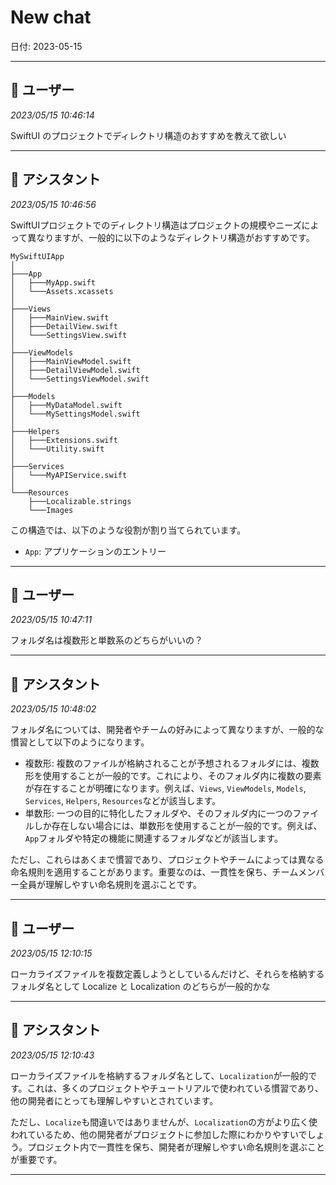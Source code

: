 # New chat

日付: 2023-05-15

---

## 👤 ユーザー
*2023/05/15 10:46:14*

SwiftUI のプロジェクトでディレクトリ構造のおすすめを教えて欲しい

---

## 🤖 アシスタント
*2023/05/15 10:46:56*

SwiftUIプロジェクトでのディレクトリ構造はプロジェクトの規模やニーズによって異なりますが、一般的に以下のようなディレクトリ構造がおすすめです。

```
MySwiftUIApp
│
├───App
│   ├───MyApp.swift
│   └───Assets.xcassets
│
├───Views
│   ├───MainView.swift
│   ├───DetailView.swift
│   └───SettingsView.swift
│
├───ViewModels
│   ├───MainViewModel.swift
│   ├───DetailViewModel.swift
│   └───SettingsViewModel.swift
│
├───Models
│   ├───MyDataModel.swift
│   └───MySettingsModel.swift
│
├───Helpers
│   ├───Extensions.swift
│   └───Utility.swift
│
├───Services
│   └───MyAPIService.swift
│
└───Resources
    ├───Localizable.strings
    └───Images
```

この構造では、以下のような役割が割り当てられています。

- `App`: アプリケーションのエントリー

---

## 👤 ユーザー
*2023/05/15 10:47:11*

フォルダ名は複数形と単数系のどちらがいいの？

---

## 🤖 アシスタント
*2023/05/15 10:48:02*

フォルダ名については、開発者やチームの好みによって異なりますが、一般的な慣習として以下のようになります。

- 複数形: 複数のファイルが格納されることが予想されるフォルダには、複数形を使用することが一般的です。これにより、そのフォルダ内に複数の要素が存在することが明確になります。例えば、`Views`, `ViewModels`, `Models`, `Services`, `Helpers`, `Resources`などが該当します。
- 単数形: 一つの目的に特化したフォルダや、そのフォルダ内に一つのファイルしか存在しない場合には、単数形を使用することが一般的です。例えば、`App`フォルダや特定の機能に関連するフォルダなどが該当します。

ただし、これらはあくまで慣習であり、プロジェクトやチームによっては異なる命名規則を適用することがあります。重要なのは、一貫性を保ち、チームメンバー全員が理解しやすい命名規則を選ぶことです。

---

## 👤 ユーザー
*2023/05/15 12:10:15*

ローカライズファイルを複数定義しようとしているんだけど、それらを格納するフォルダ名として Localize と Localization のどちらが一般的かな

---

## 🤖 アシスタント
*2023/05/15 12:10:43*

ローカライズファイルを格納するフォルダ名として、`Localization`が一般的です。これは、多くのプロジェクトやチュートリアルで使われている慣習であり、他の開発者にとっても理解しやすいとされています。

ただし、`Localize`も間違いではありませんが、`Localization`の方がより広く使われているため、他の開発者がプロジェクトに参加した際にわかりやすいでしょう。プロジェクト内で一貫性を保ち、開発者が理解しやすい命名規則を選ぶことが重要です。

---
